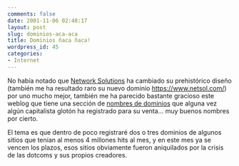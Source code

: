 ```yaml
---
comments: false
date: 2001-11-06 02:48:17
layout: post
slug: dominios-aca-aca
title: Dominios ñaca ñaca!
wordpress_id: 45
categories:
- Internet
---
```


No había notado que [Network Solutions](https://www.netsol.com/) ha cambiado su prehistórico diseño (también me ha resultado raro su nuevo dominio https://www.netsol.com/) por uno mucho mejor, también me ha parecido bastante gracioso este weblog que tiene una sección de [nombres de dominios](http://www.splorp.com/domain/) que alguna vez algún capitalista glotón ha registrado para su venta… muy buenos nombres por cierto.





El tema es que dentro de poco registraré dos o tres dominios de algunos sitios que tenían al menos 4 millones hits al mes, y en este mes ya se vencen los plazos, esos sitios obviamente fueron aniquilados por la crisis de las dotcoms y sus propios creadores.




 
